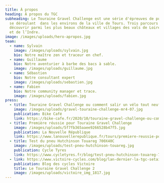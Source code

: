 ```yaml
---
title: À propos
heading: À propos du TGC
subheading: Le Touraine Gravel Challenge est une série d'épreuves de pur gravel
  se déroulant  dans les environs de la ville de Tours. Trois parcours pour
  découvrir parmi les plus beaux châteaux et villages des vals de Loire, du Cher
  et de l’Indre.
image: /images/uploads/hero-apropos.jpg
team:
  - name: Sylvain
    image: /images/uploads/sylvain.jpg
    bio: Notre maître zen et traceur en chef.
  - name: Guillaume
    bio: Notre aventurier à barbe des bacs à sable.
    image: /images/uploads/guillaume.jpg
  - name: Sébastien
    bio: Notre consultant expert
    image: /images/uploads/sebastien.jpg
  - name: Fabien
    bio: Notre community manager et trace.
    image: /images/uploads/fabien.jpg
press:
  - title: Touraine Gravel Challenge ou comment salir un vélo tout neuf
    image: /images/uploads/gravel-touraine-challenge-mr4-07.jpg
    publication: Bike Café
    link: https://bike-cafe.fr/2020/10/touraine-gravel-challenge-ou-comment-salir-un-velo-tout-neuf/
  - title: Première réussie pour Touraine Gravel Challenge
    image: /images/uploads/5f7fb365aaee9266528b47f5.jpg
    publication: La Nouvelle République
    link: https://www.lanouvellerepublique.fr/tours/premiere-reussie-pour-touraine-gravel-challenge
  - title: Test du pneu Hutchinson Touareg 700X40C
    image: /images/uploads/test-pneu-hutchinson-touareg.jpg
    publication: Cycle Tyres
    link: https://www.cycletyres.fr/blog/test-pneu-hutchinson-touareg-700-40-c.html
  - link: https://www.victoire-cycles.com/blog/lan-dernier-la-tgc-setait-tenue-sous-des-torrents
    publication: Blog des cycles Victoire
    title: Le Touraine Gravel Challenge 2
    image: /images/uploads/victoire_img_1817.jpg
---
```

